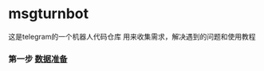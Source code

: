 # msgturnbot
这是telegram的一个机器人代码仓库 用来收集需求，解决遇到的问题和使用教程
### 第一步 [数据准备](https://github.com/tianzy12138/msgturnbot/blob/main/%E5%87%86%E5%A4%87%E6%95%B0%E6%8D%AE.pdf)
